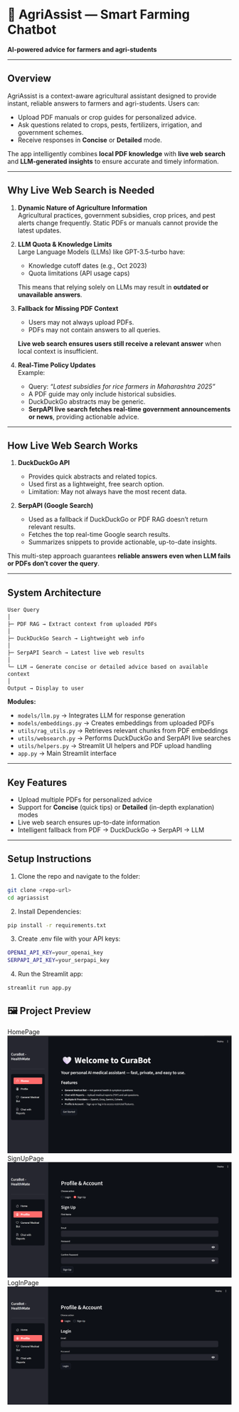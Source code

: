 # 🌾 AgriAssist — Smart Farming Chatbot

**AI-powered advice for farmers and agri-students**

---

## **Overview**

AgriAssist is a context-aware agricultural assistant designed to provide instant, reliable answers to farmers and agri-students. Users can:

- Upload PDF manuals or crop guides for personalized advice.
- Ask questions related to crops, pests, fertilizers, irrigation, and government schemes.
- Receive responses in **Concise** or **Detailed** mode.

The app intelligently combines **local PDF knowledge** with **live web search** and **LLM-generated insights** to ensure accurate and timely information.

---

## **Why Live Web Search is Needed**

1. **Dynamic Nature of Agriculture Information**  
   Agricultural practices, government subsidies, crop prices, and pest alerts change frequently. Static PDFs or manuals cannot provide the latest updates.  

2. **LLM Quota & Knowledge Limits**  
   Large Language Models (LLMs) like GPT-3.5-turbo have:  
   - Knowledge cutoff dates (e.g., Oct 2023)  
   - Quota limitations (API usage caps)  

   This means that relying solely on LLMs may result in **outdated or unavailable answers**.

3. **Fallback for Missing PDF Context**  
   - Users may not always upload PDFs.  
   - PDFs may not contain answers to all queries.  

   **Live web search ensures users still receive a relevant answer** when local context is insufficient.

4. **Real-Time Policy Updates**  
   Example:  
   - Query: *“Latest subsidies for rice farmers in Maharashtra 2025”*  
   - A PDF guide may only include historical subsidies.  
   - DuckDuckGo abstracts may be generic.  
   - **SerpAPI live search fetches real-time government announcements or news**, providing actionable advice.

---

## **How Live Web Search Works**

1. **DuckDuckGo API**  
   - Provides quick abstracts and related topics.  
   - Used first as a lightweight, free search option.  
   - Limitation: May not always have the most recent data.

2. **SerpAPI (Google Search)**  
   - Used as a fallback if DuckDuckGo or PDF RAG doesn’t return relevant results.  
   - Fetches the top real-time Google search results.  
   - Summarizes snippets to provide actionable, up-to-date insights.  

This multi-step approach guarantees **reliable answers even when LLM fails or PDFs don’t cover the query**.

---

## **System Architecture**
```
User Query
│
├─ PDF RAG → Extract context from uploaded PDFs
│
├─ DuckDuckGo Search → Lightweight web info
│
├─ SerpAPI Search → Latest live web results
│
└─ LLM → Generate concise or detailed advice based on available context
│
Output → Display to user
```

**Modules:**

- `models/llm.py` → Integrates LLM for response generation  
- `models/embeddings.py` → Creates embeddings from uploaded PDFs  
- `utils/rag_utils.py` → Retrieves relevant chunks from PDF embeddings  
- `utils/websearch.py` → Performs DuckDuckGo and SerpAPI live searches  
- `utils/helpers.py` → Streamlit UI helpers and PDF upload handling  
- `app.py` → Main Streamlit interface  

---

## **Key Features**

- Upload multiple PDFs for personalized advice  
- Support for **Concise** (quick tips) or **Detailed** (in-depth explanation) modes  
- Live web search ensures up-to-date information  
- Intelligent fallback from PDF → DuckDuckGo → SerpAPI → LLM  

---

## **Setup Instructions**

1. Clone the repo and navigate to the folder:

```bash
git clone <repo-url>
cd agriassist
```
2. Install Dependencies:
```bash
pip install -r requirements.txt
```
3. Create .env file with your API keys:
```bash
OPENAI_API_KEY=your_openai_key
SERPAPI_API_KEY=your_serpapi_key
```
4. Run the Streamlit app:
```bash
streamlit run app.py
```

## 🖼️ Project Preview

HomePage<br>
![CuraBot Homepage](https://github.com/ValiShaik03/CuraBot/blob/d417bea099f5fc0050eb9a6fd2659523b928fc86/screenshots/home.png) <br>
SignUpPage
![CuraBot signuppage](https://github.com/ValiShaik03/CuraBot/blob/d417bea099f5fc0050eb9a6fd2659523b928fc86/screenshots/signup.png)<br>
LogInPage
![CuraBot_loginpage](https://github.com/ValiShaik03/CuraBot/blob/d417bea099f5fc0050eb9a6fd2659523b928fc86/screenshots/login.png)<br>
